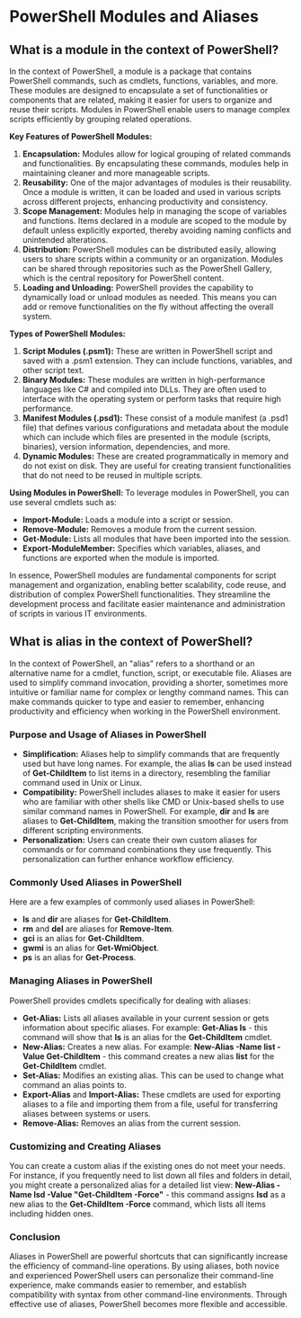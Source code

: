 # PowerShell Modules and Aliases
## What is a module in the context of PowerShell?
In the context of PowerShell, a module is a package that contains PowerShell commands, such as cmdlets, functions, variables, and more. These modules are designed to encapsulate a set of functionalities or components that are related, making it easier for users to organize and reuse their scripts. Modules in PowerShell enable users to manage complex scripts efficiently by grouping related operations.

__Key Features of PowerShell Modules:__
1. __Encapsulation:__ Modules allow for logical grouping of related commands and functionalities. By encapsulating these commands, modules help in maintaining cleaner and more manageable scripts.
2. **Reusability:** One of the major advantages of modules is their reusability. Once a module is written, it can be loaded and used in various scripts across different projects, enhancing productivity and consistency.
3. **Scope Management:** Modules help in managing the scope of variables and functions. Items declared in a module are scoped to the module by default unless explicitly exported, thereby avoiding naming conflicts and unintended alterations.
4. **Distribution:** PowerShell modules can be distributed easily, allowing users to share scripts within a community or an organization. Modules can be shared through repositories such as the PowerShell Gallery, which is the central repository for PowerShell content.
5. **Loading and Unloading:** PowerShell provides the capability to dynamically load or unload modules as needed. This means you can add or remove functionalities on the fly without affecting the overall system.

**Types of PowerShell Modules:**
1. **Script Modules (.psm1):** These are written in PowerShell script and saved with a .psm1 extension. They can include functions, variables, and other script text.
2. **Binary Modules:** These modules are written in high-performance languages like C# and compiled into DLLs. They are often used to interface with the operating system or perform tasks that require high performance.
3. **Manifest Modules (.psd1):** These consist of a module manifest (a .psd1 file) that defines various configurations and metadata about the module which can include which files are presented in the module (scripts, binaries), version information, dependencies, and more.
4. **Dynamic Modules:** These are created programmatically in memory and do not exist on disk. They are useful for creating transient functionalities that do not need to be reused in multiple scripts.

**Using Modules in PowerShell:**
To leverage modules in PowerShell, you can use several cmdlets such as:
- **Import-Module:** Loads a module into a script or session.
- **Remove-Module:** Removes a module from the current session.
- **Get-Module:** Lists all modules that have been imported into the session.
- **Export-ModuleMember:** Specifies which variables, aliases, and functions are exported when the module is imported.

In essence, PowerShell modules are fundamental components for script management and organization, enabling better scalability, code reuse, and distribution of complex PowerShell functionalities. They streamline the development process and facilitate easier maintenance and administration of scripts in various IT environments.
## What is alias in the context of PowerShell?
In the context of PowerShell, an "alias" refers to a shorthand or an alternative name for a cmdlet, function, script, or executable file. Aliases are used to simplify command invocation, providing a shorter, sometimes more intuitive or familiar name for complex or lengthy command names. This can make commands quicker to type and easier to remember, enhancing productivity and efficiency when working in the PowerShell environment.

### Purpose and Usage of Aliases in PowerShell
- **Simplification:** Aliases help to simplify commands that are frequently used but have long names. For example, the alias **ls** can be used instead of **Get-ChildItem** to list items in a directory, resembling the familiar command used in Unix or Linux.
- **Compatibility:** PowerShell includes aliases to make it easier for users who are familiar with other shells like CMD or Unix-based shells to use similar command names in PowerShell. For example, **dir** and **ls** are aliases to **Get-ChildItem**, making the transition smoother for users from different scripting environments.
- **Personalization:** Users can create their own custom aliases for commands or for command combinations they use frequently. This personalization can further enhance workflow efficiency.
  
### Commonly Used Aliases in PowerShell
Here are a few examples of commonly used aliases in PowerShell:
- **ls** and **dir** are aliases for **Get-ChildItem**.
- **rm** and **del** are aliases for **Remove-Item**.
- **gci** is an alias for **Get-ChildItem**.
- **gwmi** is an alias for **Get-WmiObject**.
- **ps** is an alias for **Get-Process**.
  
### Managing Aliases in PowerShell
PowerShell provides cmdlets specifically for dealing with aliases:
- **Get-Alias:** Lists all aliases available in your current session or gets information about specific aliases. For example: **Get-Alias ls** -
this command will show that **ls** is an alias for the **Get-ChildItem** cmdlet.
- **New-Alias:** Creates a new alias. For example: **New-Alias -Name list -Value Get-ChildItem** - this command creates a new alias **list** for the **Get-ChildItem** cmdlet.
- **Set-Alias:** Modifies an existing alias. This can be used to change what command an alias points to.
- **Export-Alias** and **Import-Alias:** These cmdlets are used for exporting aliases to a file and importing them from a file, useful for transferring aliases between systems or users.
- **Remove-Alias:** Removes an alias from the current session.
  
 ### Customizing and Creating Aliases
 You can create a custom alias if the existing ones do not meet your needs. For instance, if you frequently need to list down all files and folders in detail, you might create a personalized alias for a detailed list view: **New-Alias -Name lsd -Value "Get-ChildItem -Force"** - this command assigns **lsd** as a new alias to the **Get-ChildItem -Force** command, which lists all items including hidden ones.

### Conclusion
Aliases in PowerShell are powerful shortcuts that can significantly increase the efficiency of command-line operations. By using aliases, both novice and experienced PowerShell users can personalize their command-line experience, make commands easier to remember, and establish compatibility with syntax from other command-line environments. Through effective use of aliases, PowerShell becomes more flexible and accessible.
